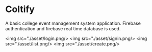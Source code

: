 # Coltify
A basic college event management system application. Firebase authentication and firebase real time database is used.

<img src="./asset/login.png/>
<img src="./asset/signin.png/>
<img src="./asset/list.png/>
<img src="./asset/create.png/>
